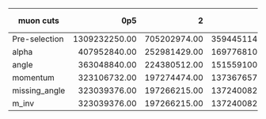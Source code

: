 |muon cuts|0p5|2|5|10|15|25|2f-mutau|2f-e|4f-2mutau2l|4f-2e2l|4f-2mutau2q|4f-2e2q|
|---|--:|--:|--:|--:|--:|--:|--:|--:|--:|--:|--:|--:|
|Pre-selection|1309232250.00|705202974.00|359445114.00|132860986.30|70466427.90|16215863.04|183584648655.00|0.00|118251990.45|680134.43|61851382.16|0.00|
|alpha|407952840.00|252981429.00|169776810.00|86547905.65|49938808.50|13234803.84|343785555.00|0.00|46872411.75|560430.77|14586937.99|0.00|
|angle|363048840.00|224380512.00|151559100.00|76976139.31|44105569.20|11573241.12|308548665.00|0.00|40931182.57|378154.74|12855479.75|0.00|
|momentum|323106732.00|197274474.00|137367657.00|66444648.38|37737486.90|7412808.96|56921130.00|0.00|28534220.32|66925.23|10046061.41|0.00|
|missing_angle|323039376.00|197266215.00|137240082.00|66385196.42|37715058.00|7408687.68|56921130.00|0.00|28518545.47|66925.23|10045368.41|0.00|
|m_inv|323039376.00|197266215.00|137240082.00|66385196.42|37715058.00|7408687.68|56921130.00|0.00|28518545.47|66925.23|10045368.41|0.00|
